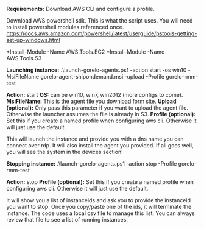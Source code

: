 **Requirements:**
Download AWS CLI and configure a profile.

Download AWS powershell sdk. This is what the script uses. You will need to install powershell modules referenced once. 
https://docs.aws.amazon.com/powershell/latest/userguide/pstools-getting-set-up-windows.html

*Install-Module -Name AWS.Tools.EC2
*Install-Module -Name AWS.Tools.S3


**Launching instance:**
 .\launch-gorelo-agents.ps1 -action start -os win10 -MsiFileName gorelo-agent-shipondemand.msi -upload -Profile gorelo-rmm-test

**Action:** start
**OS:** can be win10, win7, win2012 (more configs to come).
**MsiFileName:** This is the agent file you download form site.
**Upload (optional):** Only pass this parameter if you want to upload the agent file. Otherwise the launcher assumes the file is already in S3.
**Profile (optional):** Set this if you create a named profile when configuring aws cli. Otherwise it will just use the default.

This will launch the instance and provide you with a dns name you can connect over rdp. It will also install the agent you provided. If all goes well, you will see the system in the devices section!

**Stopping instance:**
.\launch-gorelo-agents.ps1 -action stop -Profile gorelo-rmm-test

**Action:** stop
**Profile (optional):** Set this if you create a named profile when configuring aws cli. Otherwise it will just use the default.


It will show you a list of instanceids and ask you to provide the instanceid you want to stop. Once you copy/paste one of the ids, it will terminate the instance. The code uses a local csv file to manage this list. You can always review that file to see a list of running instances.